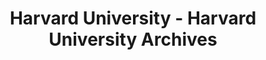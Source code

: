 ---
layout: repo
title: "Harvard University - Harvard University Archives"
id: 17726
permalink: repos/17726/
---